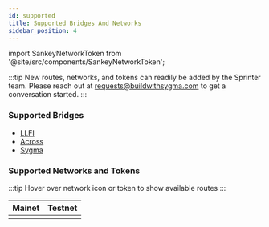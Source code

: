 ```yaml
---
id: supported
title: Supported Bridges And Networks
sidebar_position: 4
---
```


import SankeyNetworkToken from '@site/src/components/SankeyNetworkToken';

:::tip
New routes, networks, and tokens can readily be added by the Sprinter team. Please reach out at [requests@buildwithsygma.com](mailto:requests@buildwithsygma.com) to get a conversation started. 
:::

### Supported Bridges

 * [LI.FI](https://li.fi/)
 * [Across](https://across.to/)
 * [Sygma](https://buildwithsygma.com)

### Supported Networks and Tokens

:::tip
Hover over network icon or token to show available routes
:::

| Mainet                  | Testnet    |
|-------------------------|------------|
| <SankeyNetworkToken url="https://api.sprinter.buildwithsygma.com/" /> | <SankeyNetworkToken url="https://api.test.sprinter.buildwithsygma.com/" /> |
